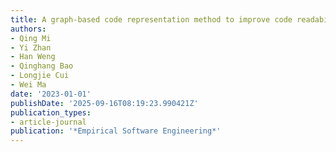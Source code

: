 ```yaml
---
title: A graph-based code representation method to improve code readability classification
authors:
- Qing Mi
- Yi Zhan
- Han Weng
- Qinghang Bao
- Longjie Cui
- Wei Ma
date: '2023-01-01'
publishDate: '2025-09-16T08:19:23.990421Z'
publication_types:
- article-journal
publication: '*Empirical Software Engineering*'
---
```

